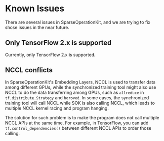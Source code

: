 # Known Issues #
There are several issues in SparseOperationKit, and we are trying to fix shose issues in the near future.

## Only TensorFlow 2.x is supported ##
Currently, only TensorFlow 2.x is supported.

## NCCL conflicts ##
In SparseOperationKit's Embedding Layers, NCCL is used to transfer data among different GPUs, while the synchronized training tool might also use NCCL to do the data transferring among GPUs, such as `allreduce` in `tf.distribute.Strategy` and `horovod`. In some cases, the synchronized training tool will call NCCL while SOK is also calling NCCL, which leads to multiple NCCL kernel racing and program hanging. 

The solution for such problem is to make the program does not call multiple NCCL APIs at the same time. For example, in TensorFlow, you can add `tf.control_dependencies()` between different NCCL APIs to order those calling. 